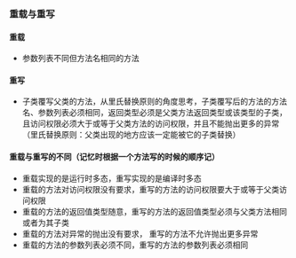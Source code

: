 ### 重载与重写

#### 重载

- 参数列表不同但方法名相同的方法



#### 重写

- 子类覆写父类的方法，从里氏替换原则的角度思考，子类覆写后的方法的方法名、参数列表必须相同，返回类型必须是父类方法返回类型或该类型的子类，且访问权限必须大于或等于父类方法的访问权限，并且不能抛出更多的异常（里氏替换原则：父类出现的地方应该一定能被它的子类替换）



#### 重载与重写的不同（记忆时根据一个方法写的时候的顺序记）

- 重载实现的是运行时多态，重写实现的是编译时多态
- 重载的方法对访问权限没有要求，重写的方法的访问权限要大于或等于父类访问权限
- 重载的方法的返回值类型随意，重写的方法的返回值类型必须与父类方法相同或者为其子类
- 重载的方法对异常的抛出没有要求， 重写的方法不允许抛出更多异常
- 重载的方法的参数列表必须不同，重写的方法的参数列表必须相同

